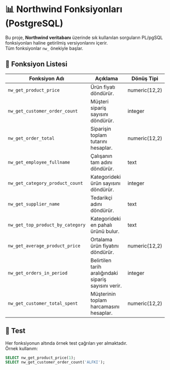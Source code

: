 # 📊 Northwind Fonksiyonları (PostgreSQL)

Bu proje, **Northwind veritabanı** üzerinde sık kullanılan sorguların PL/pgSQL fonksiyonları haline getirilmiş versiyonlarını içerir.  
Tüm fonksiyonlar `nw_` önekiyle başlar.

## 📌 Fonksiyon Listesi

| Fonksiyon Adı                      | Açıklama                                                   | Dönüş Tipi        |
|------------------------------------|-----------------------------------------------------------|-------------------|
| `nw_get_product_price`            | Ürün fiyatı döndürür.                                     | numeric(12,2)     |
| `nw_get_customer_order_count`     | Müşteri sipariş sayısını döndürür.                         | integer           |
| `nw_get_order_total`             | Siparişin toplam tutarını hesaplar.                         | numeric(12,2)     |
| `nw_get_employee_fullname`       | Çalışanın tam adını döndürür.                               | text              |
| `nw_get_category_product_count`  | Kategorideki ürün sayısını döndürür.                         | integer           |
| `nw_get_supplier_name`          | Tedarikçi adını döndürür.                                  | text              |
| `nw_get_top_product_by_category`| Kategorideki en pahalı ürünü bulur.                          | text              |
| `nw_get_average_product_price`  | Ortalama ürün fiyatını döndürür.                             | numeric(12,2)     |
| `nw_get_orders_in_period`       | Belirtilen tarih aralığındaki sipariş sayısını verir.        | integer           |
| `nw_get_customer_total_spent`   | Müşterinin toplam harcamasını hesaplar.                      | numeric(12,2)     |

## 🧪 Test

Her fonksiyonun altında örnek test çağrıları yer almaktadır.  
Örnek kullanım:
```sql
SELECT nw_get_product_price(1);
SELECT nw_get_customer_order_count('ALFKI');
